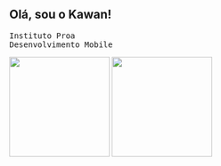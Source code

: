 ## Olá, sou o Kawan!
<kbd>Instituto Proa <br> </kbd>
<kbd>Desenvolvimento Mobile </kbd>
<div>
<img height = 180 src= "https://github-readme-stats.vercel.app/api?username=KawanTurchiai&show_icons=true&theme=dark#gh-dark-mode-only)](https://github.com/anuraghazra/github-readme-stats#gh-dark-mode-only)"/>
<img height = 180 src= "https://github-readme-stats.vercel.app/api/top-langs/?username=KawanTurchiai&hide_progress=true)](https://github.com/anuraghazra/github-readme-stats#gh-dark-mode-only)"/>

</div>



<!--
**KawanTurchiai/KawanTurchiai** is a ✨ _special_ ✨ repository because its `README.md` (this file) appears on your GitHub profile.

Here are some ideas to get you started:

- 🔭 I’m currently working on ...
- 🌱 I’m currently learning ...
- 👯 I’m looking to collaborate on ...
- 🤔 I’m looking for help with ...
- 💬 Ask me about ...
- 📫 How to reach me: ...
- 😄 Pronouns: ...
- ⚡ Fun fact: ...
-->
